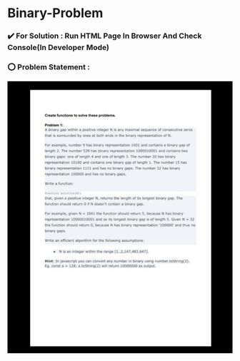 # Binary-Problem

### ✔️ For Solution : Run HTML Page In Browser And Check Console(In Developer Mode)

### ⭕ Problem Statement :

<img src="Problem.jpg" alt="Problem-IMG" />

